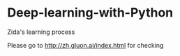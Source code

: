 # Deep-learning-with-Python
Zida's learning process

Please go to http://zh.gluon.ai/index.html for checking
